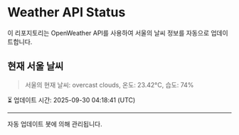 
# Weather API Status

이 리포지토리는 OpenWeather API를 사용하여 서울의 날씨 정보를 자동으로 업데이트합니다.

## 현재 서울 날씨
> 서울의 현재 날씨: overcast clouds, 온도: 23.42°C, 습도: 74%

⏳ 업데이트 시간: 2025-09-30 04:18:41 (UTC)

---
자동 업데이트 봇에 의해 관리됩니다.
